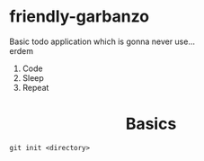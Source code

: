 # friendly-garbanzo

Basic todo application which is gonna never use...
<br>
erdem

1. Code
2. Sleep
3. Repeat


# <center> Basics <center/>

```
git init <directory>
```




